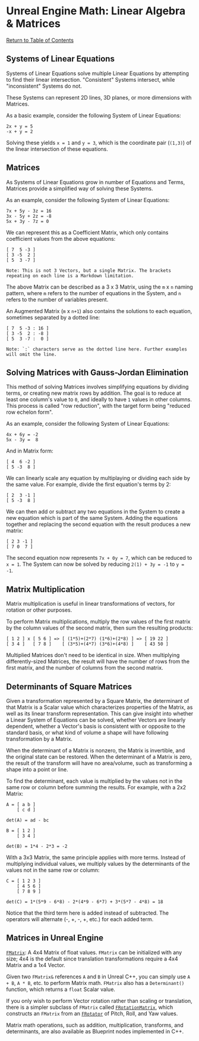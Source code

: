 # Unreal Engine Math: Linear Algebra & Matrices

[Return to Table of Contents](README.md)

## Systems of Linear Equations

Systems of Linear Equations solve multiple Linear Equations by attempting to find their linear intersection. "Consistent" Systems intersect, while "inconsistent" Systems do not.

These Systems can represent 2D lines, 3D planes, or more dimensions with Matrices.

As a basic example, consider the following System of Linear Equations:

```text
2x + y = 5
-x + y = 2
```

Solving these yields `x = 1` and `y = 3`, which is the coordinate pair (`(1,3)`) of the linear intersection of these equations.

## Matrices

As Systems of Linear Equations grow in number of Equations and Terms, Matrices provide a simplified way of solving these Systems.

As an example, consider the following System of Linear Equations:

```text
7x + 5y - 3z = 16
3x - 5y + 2z = -8
5x + 3y - 7z = 0
```

We can represent this as a Coefficient Matrix, which only contains coefficient values from the above equations:

```text
[ 7  5 -3 ]
[ 3 -5  2 ]
[ 5  3 -7 ]

Note: This is not 3 Vectors, but a single Matrix. The brackets repeating on each line is a Markdown limitation.
```

The above Matrix can be described as a 3 x 3 Matrix, using the `m` x `n` naming pattern, where `m` refers to the number of equations in the System, and `n` refers to the number of variables present.

An Augmented Matrix (`m` x `n+1`) also contains the solutions to each equation, sometimes separated by a dotted line:

```text
[ 7  5 -3 : 16 ]
[ 3 -5  2 : -8 ]
[ 5  3 -7 :  0 ]

Note: `:` characters serve as the dotted line here. Further examples will omit the line.
```

## Solving Matrices with Gauss-Jordan Elimination

This method of solving Matrices involves simplifying equations by dividing terms, or creating new matrix rows by addition. The goal is to reduce at least one column's value to `0`, and ideally to have `1` values in other columns. This process is called "row reduction", with the target form being "reduced row echelon form".

As an example, consider the following System of Linear Equations:

```text
4x + 6y = -2
5x - 3y =  8
```

And in Matrix form:

```text
[ 4  6 -2 ]
[ 5 -3  8 ]
```

We can linearly scale any equation by multiplaying or dividing each side by the same value. For example, divide the first equation's terms by 2:

```text
[ 2  3 -1 ]
[ 5 -3  8 ]
```

We can then add or subtract any two equations in the System to create a new equation which is part of the same System. Adding the equations together and replacing the second equation with the result produces a new matrix:

```text
[ 2 3 -1 ]
[ 7 0  7 ]
```

The second equation now represents `7x + 0y = 7`, which can be reduced to `x = 1`. The System can now be solved by reducing `2(1) + 3y = -1` to `y = -1`.

## Matrix Multiplication

Matrix multiplication is useful in linear transformations of vectors, for rotation or other purposes.

To perform Matrix multiplications, multiply the row values of the first matrix by the column values of the second matrix, then sum the resulting products:

```
[ 1 2 ] x [ 5 6 ] => [ (1*5)+(2*7) (1*6)+(2*8) ] => [ 19 22 ]
[ 3 4 ]   [ 7 8 ]    [ (3*5)+(4*7) (3*6)+(4*8) ]    [ 43 50 ]
```

Multiplied Matrices don't need to be identical in size. When multiplying differently-sized Matrices, the result will have the number of rows from the first matrix, and the number of columns from the second matrix.

## Determinants of Square Matrices

Given a transformation represented by a Square Matrix, the determinant of that Matrix is a Scalar value which characterizes properties of the Matrix, as well as its linear transform representation. This can give insight into whether a Linear System of Equations can be solved, whether Vectors are linearly dependent, whether a Vector's basis is consistent with or opposite to the standard basis, or what kind of volume a shape will have following transformation by a Matrix.

When the determinant of a Matrix is nonzero, the Matrix is invertible, and the original state can be restored. When the determinant of a Matrix is zero, the result of the transform will have no area/volume, such as transforming a shape into a point or line.

To find the determinant, each value is multiplied by the values not in the same row or column before summing the results. For example, with a 2x2 Matrix:

```text
A = [ a b ]
    [ c d ]

det(A) = ad - bc

B = [ 1 2 ]
    [ 3 4 ]

det(B) = 1*4 - 2*3 = -2
```

With a 3x3 Matrix, the same principle applies with more terms. Instead of multiplying individual values, we multiply values by the determinants of the values not in the same row or column:

```text
C = [ 1 2 3 ]
    [ 4 5 6 ]
    [ 7 8 9 ]

det(C) = 1*(5*9 - 6*8) - 2*(4*9 - 6*7) + 3*(5*7 - 4*8) = 18
```

Notice that the third term here is added instead of subtracted. The operators will alternate (-, +, -, +, etc.) for each added term.

## Matrices in Unreal Engine

[`FMatrix`](https://docs.unrealengine.com/4.27/en-US/API/Runtime/Core/Math/FMatrix/): A 4x4 Matrix of float values. `FMatrix` can be initialized with any size; 4x4 is the default since translation transformations require a 4x4 Matrix and a 1x4 Vector.

Given two `FMatrix&` references `A` and `B` in Unreal C++, you can simply use `A + B`, `A * B`, etc. to perform Matrix math. `FMatrix` also has a `Determinant()` function, which returns a `float` Scalar value.

If you only wish to perform Vector rotation rather than scaling or translation, there is a simpler subclass of `FMatrix` called [`FRotationMatrix`](https://docs.unrealengine.com/4.27/en-US/API/Runtime/Core/Math/FRotationMatrix/), which constructs an `FMatrix` from an [`FRotator`](https://docs.unrealengine.com/4.27/en-US/API/Runtime/Core/Math/FRotator/) of Pitch, Roll, and Yaw values.

Matrix math operations, such as addition, multiplication, transforms, and determinants, are also available as Blueprint nodes implemented in C++.